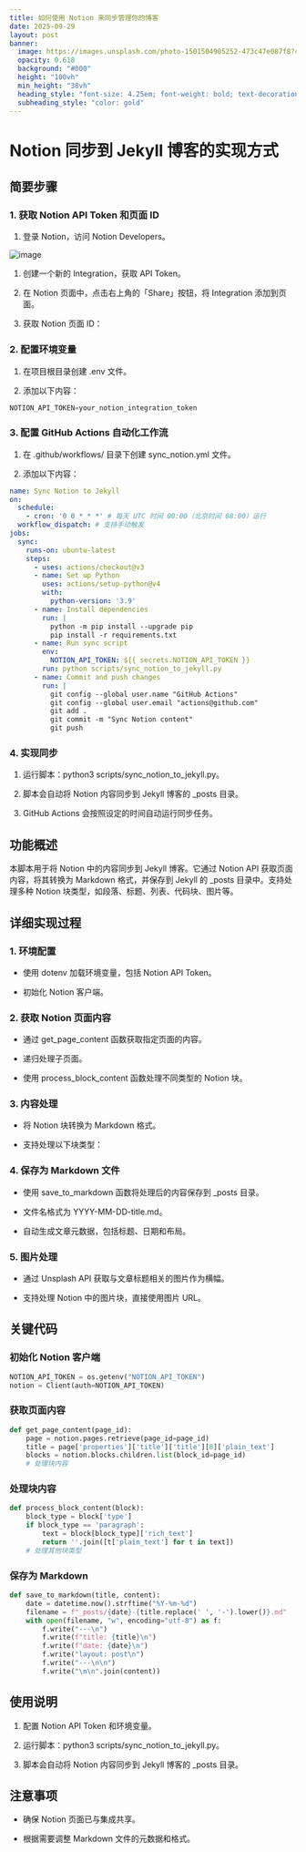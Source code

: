 ```yaml
---
title: 如何使用 Notion 来同步管理你的博客
date: 2025-09-29
layout: post
banner:
  image: https://images.unsplash.com/photo-1501504905252-473c47e087f8?crop=entropy&cs=tinysrgb&fit=max&fm=jpg&ixid=M3w2OTIwMzJ8MHwxfHJhbmRvbXx8fHx8fHx8fDE3NTkxNDEzNjZ8&ixlib=rb-4.1.0&q=80&w=1080
  opacity: 0.618
  background: "#000"
  height: "100vh"
  min_height: "38vh"
  heading_style: "font-size: 4.25em; font-weight: bold; text-decoration: underline"
  subheading_style: "color: gold"
---
```


# Notion 同步到 Jekyll 博客的实现方式

## 简要步骤

### 1. 获取 Notion API Token 和页面 ID

1. 登录 Notion，访问 Notion Developers。

![image](https://prod-files-secure.s3.us-west-2.amazonaws.com/a7a0cc5a-89b9-4cda-8686-1fba0ca52f40/d19c1afe-dea5-4312-9333-786b0ba83054/image.png?X-Amz-Algorithm=AWS4-HMAC-SHA256&X-Amz-Content-Sha256=UNSIGNED-PAYLOAD&X-Amz-Credential=ASIAZI2LB4665KS2CDSE%2F20250929%2Fus-west-2%2Fs3%2Faws4_request&X-Amz-Date=20250929T102246Z&X-Amz-Expires=3600&X-Amz-Security-Token=IQoJb3JpZ2luX2VjEEoaCXVzLXdlc3QtMiJIMEYCIQCTxutsU7Uia7oEZejtOa%2BwwbWlyM44ZdfOnPBxbHjTRAIhAKrsluM72r0gDGVoRKgTTe2A3dD5ndRv8ue8iyEZvyYGKogECNP%2F%2F%2F%2F%2F%2F%2F%2F%2F%2FwEQABoMNjM3NDIzMTgzODA1IgyLxpj64B%2FAMtz%2FpD4q3AOs6fG1SkaIehWxxU5i1E6o9avxrNxdkJ0wEhkh5qZolXgCQ%2FmPQXALSLjc7mvIm41r01J9KyxIw4xhDgohKx4%2FPaby0zUiJHV8bKd7SOTlZ4pfMi1f9Yd5PMrNLmaI2%2BrP7OJ4aLqxhb4ySnzKJCW4VSI9PF6qDW4FLRNk8gA1dPRvaREzanDhHEotXwcH4UxktdjVWYx2LSJ1WeKiz0C%2BHRva1snKUzlNZVQqXYazreyEUrYoS0cp1tKC6wiJw3Qbz9QGdGDZRbOJZzfQPmyBSn9FUNHLzOtUlGNZB%2FET1kVikIy1qGQW0NkJv%2BuBhcCUsPpq7E%2FM2uOXnDONmJhwJt9vA9grw9PpU1V037MhwWUyeO9%2FyRpHoiS4sc4LgpEu01P3SyWoLU2GZq%2B1IZo95owP6xLI9cE9Cq%2FcofCrJHHfC7nLikLdyJ%2FUj8alBhK%2FuU1hOqbpAvDNfm9sol5%2BXT5IBIavQu0QKyhqHfYC9Xcfyk3pPtI92HgfbUlYHbzYz2Y0JI4DWofSN47NX3%2FAgGhFjD9NeTZ%2F47Dj80TSXqRa%2B2c5hH%2Bnt0G19x1ZonAJmnnOT61HjJ7Rf3beQebRotMneAJT5NQd034%2B9Z5PKGJBtiLGfU9laoAkSjC0p%2BnGBjqkARJ1NawPXIkCGJdmHzaNIvGziUF011udlG2IVy9sunjEe%2FjHgWPWLtamwW7EEh5fmPqDK0XpbZKSL1NNTu4zft%2FWPiu4VhgeT8Dp6DugDWrjpgvbXbmOw5vs94WISK3eMAyVmTfnMBW%2BDfPR7yt%2BR64mkMaEsc1V78pAQkZqLo6fFHVdPZSWEbxzEpZXSJztlUZoEQcngVSeo9XNQR%2FjzznDQzg%2B&X-Amz-Signature=49267c0364516a60f28a0d6930671afeb47c4f75e338375ee8b5ced28ae85192&X-Amz-SignedHeaders=host&x-amz-checksum-mode=ENABLED&x-id=GetObject)

1. 创建一个新的 Integration，获取 API Token。

1. 在 Notion 页面中，点击右上角的「Share」按钮，将 Integration 添加到页面。

1. 获取 Notion 页面 ID：


### 2. 配置环境变量

1. 在项目根目录创建 .env 文件。

1. 添加以下内容：

```javascript
NOTION_API_TOKEN=your_notion_integration_token
```

### 3. 配置 GitHub Actions 自动化工作流

1. 在 .github/workflows/ 目录下创建 sync_notion.yml 文件。

1. 添加以下内容：

```yaml
name: Sync Notion to Jekyll
on:
  schedule:
    - cron: '0 0 * * *' # 每天 UTC 时间 00:00（北京时间 08:00）运行
  workflow_dispatch: # 支持手动触发
jobs:
  sync:
    runs-on: ubuntu-latest
    steps:
      - uses: actions/checkout@v3
      - name: Set up Python
        uses: actions/setup-python@v4
        with:
          python-version: '3.9'
      - name: Install dependencies
        run: |
          python -m pip install --upgrade pip
          pip install -r requirements.txt
      - name: Run sync script
        env:
          NOTION_API_TOKEN: ${{ secrets.NOTION_API_TOKEN }}
        run: python scripts/sync_notion_to_jekyll.py
      - name: Commit and push changes
        run: |
          git config --global user.name "GitHub Actions"
          git config --global user.email "actions@github.com"
          git add .
          git commit -m "Sync Notion content"
          git push
```

### 4. 实现同步

1. 运行脚本：python3 scripts/sync_notion_to_jekyll.py。

1. 脚本会自动将 Notion 内容同步到 Jekyll 博客的 _posts 目录。

1. GitHub Actions 会按照设定的时间自动运行同步任务。

## 功能概述

本脚本用于将 Notion 中的内容同步到 Jekyll 博客。它通过 Notion API 获取页面内容，将其转换为 Markdown 格式，并保存到 Jekyll 的 _posts 目录中。支持处理多种 Notion 块类型，如段落、标题、列表、代码块、图片等。

## 详细实现过程

### 1. 环境配置

- 使用 dotenv 加载环境变量，包括 Notion API Token。

- 初始化 Notion 客户端。

### 2. 获取 Notion 页面内容

- 通过 get_page_content 函数获取指定页面的内容。

- 递归处理子页面。

- 使用 process_block_content 函数处理不同类型的 Notion 块。

### 3. 内容处理

- 将 Notion 块转换为 Markdown 格式。

- 支持处理以下块类型：


### 4. 保存为 Markdown 文件

- 使用 save_to_markdown 函数将处理后的内容保存到 _posts 目录。

- 文件名格式为 YYYY-MM-DD-title.md。

- 自动生成文章元数据，包括标题、日期和布局。

### 5. 图片处理

- 通过 Unsplash API 获取与文章标题相关的图片作为横幅。

- 支持处理 Notion 中的图片块，直接使用图片 URL。

## 关键代码

### 初始化 Notion 客户端

```python
NOTION_API_TOKEN = os.getenv("NOTION_API_TOKEN")
notion = Client(auth=NOTION_API_TOKEN)
```

### 获取页面内容

```python
def get_page_content(page_id):
    page = notion.pages.retrieve(page_id=page_id)
    title = page['properties']['title']['title'][0]['plain_text']
    blocks = notion.blocks.children.list(block_id=page_id)
    # 处理块内容
```

### 处理块内容

```python
def process_block_content(block):
    block_type = block['type']
    if block_type == 'paragraph':
        text = block[block_type]['rich_text']
        return ''.join([t['plain_text'] for t in text])
    # 处理其他块类型
```

### 保存为 Markdown

```python
def save_to_markdown(title, content):
    date = datetime.now().strftime("%Y-%m-%d")
    filename = f"_posts/{date}-{title.replace(' ', '-').lower()}.md"
    with open(filename, "w", encoding="utf-8") as f:
        f.write("---\n")
        f.write(f"title: {title}\n")
        f.write(f"date: {date}\n")
        f.write("layout: post\n")
        f.write("---\n\n")
        f.write("\n\n".join(content))
```

## 使用说明

1. 配置 Notion API Token 和环境变量。

1. 运行脚本：python3 scripts/sync_notion_to_jekyll.py。

1. 脚本会自动将 Notion 内容同步到 Jekyll 博客的 _posts 目录。

## 注意事项

- 确保 Notion 页面已与集成共享。

- 根据需要调整 Markdown 文件的元数据和格式。